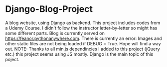 # Django-Blog-Project
 A blog website, using Django as backend.
 This project includes codes from a Udemy Course. I didn't follow the instructor letter-by-letter so might has some different parts.
 Blog is currently served on https://feanor.pythonanywhere.com.
 There is currently an error: Images and other static files are not being loaded if DEBUG = True. Hope will find a way out.
 NOTE: Thanks to all min.js dependincies I added to this project (jQuery etc.) this project seems using JS mostly. Django is the main topic of this poject.
